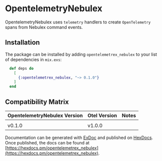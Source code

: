 # OpentelemetryNebulex

OpentelemetryNebulex uses `telemetry` handlers to create `OpenTelemetry` spans
from Nebulex command events.

## Installation

The package can be installed by adding `opentelemetrex_nebulex` to your list of
dependencies in `mix.exs`:

```elixir
  def deps do
    [
      {:opentelemetrex_nebulex, "~> 0.1.0"}
    ]
  end
```

## Compatibility Matrix

| OpentelemetryNebulex Version | Otel Version | Notes |
| :--------------------------- | :----------- | :---- |
|                              |              |       |
| v0.1.0                       | v1.0.0       |       |

Documentation can be generated with [ExDoc](https://github.com/elixir-lang/ex_doc)
and published on [HexDocs](https://hexdocs.pm). Once published, the docs can
be found at [https://hexdocs.pm/opentelemetrex_nebulex](https://hexdocs.pm/opentelemetrex_nebulex).

